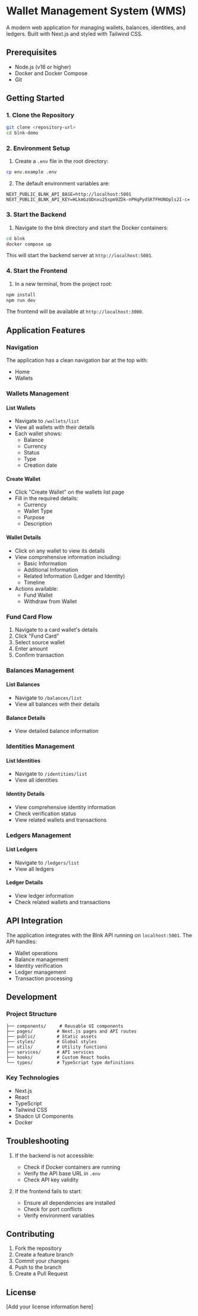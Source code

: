 # Wallet Management System (WMS)

A modern web application for managing wallets, balances, identities, and ledgers. Built with Next.js and styled with Tailwind CSS.

## Prerequisites

- Node.js (v16 or higher)
- Docker and Docker Compose
- Git

## Getting Started

### 1. Clone the Repository

```bash
git clone <repository-url>
cd blnk-demo
```

### 2. Environment Setup

1. Create a `.env` file in the root directory:
```bash
cp env.example .env
```

2. The default environment variables are:
```
NEXT_PUBLIC_BLNK_API_BASE=http://localhost:5001
NEXT_PUBLIC_BLNK_API_KEY=HLkmGzUDnxu25xpm9ZDk-nPHqPydSKfFHUNOpls2I-c=
```

### 3. Start the Backend

1. Navigate to the blnk directory and start the Docker containers:
```bash
cd blnk
docker compose up
```

This will start the backend server at `http://localhost:5001`.

### 4. Start the Frontend

1. In a new terminal, from the project root:
```bash
npm install
npm run dev
```

The frontend will be available at `http://localhost:3000`.

## Application Features

### Navigation

The application has a clean navigation bar at the top with:
- Home
- Wallets

### Wallets Management

#### List Wallets
- Navigate to `/wallets/list`
- View all wallets with their details
- Each wallet shows:
  - Balance
  - Currency
  - Status
  - Type
  - Creation date

#### Create Wallet
- Click "Create Wallet" on the wallets list page
- Fill in the required details:
  - Currency
  - Wallet Type
  - Purpose
  - Description

#### Wallet Details
- Click on any wallet to view its details
- View comprehensive information including:
  - Basic Information
  - Additional Information
  - Related Information (Ledger and Identity)
  - Timeline
- Actions available:
  - Fund Wallet
  - Withdraw from Wallet

### Fund Card Flow

1. Navigate to a card wallet's details
2. Click "Fund Card"
3. Select source wallet
4. Enter amount
5. Confirm transaction

### Balances Management

#### List Balances
- Navigate to `/balances/list`
- View all balances with their details


#### Balance Details
- View detailed balance information


### Identities Management

#### List Identities
- Navigate to `/identities/list`
- View all identities


#### Identity Details
- View comprehensive identity information
- Check verification status
- View related wallets and transactions

### Ledgers Management

#### List Ledgers
- Navigate to `/ledgers/list`
- View all ledgers


#### Ledger Details
- View ledger information
- Check related wallets and transactions





## API Integration

The application integrates with the Blnk API running on `localhost:5001`. The API handles:
- Wallet operations
- Balance management
- Identity verification
- Ledger management
- Transaction processing

## Development

### Project Structure
```
├── components/     # Reusable UI components
├── pages/         # Next.js pages and API routes
├── public/        # Static assets
├── styles/        # Global styles
├── utils/         # Utility functions
├── services/      # API services
├── hooks/         # Custom React hooks
└── types/         # TypeScript type definitions
```

### Key Technologies
- Next.js
- React
- TypeScript
- Tailwind CSS
- Shadcn UI Components
- Docker

## Troubleshooting

1. If the backend is not accessible:
   - Check if Docker containers are running
   - Verify the API base URL in `.env`
   - Check API key validity

2. If the frontend fails to start:
   - Ensure all dependencies are installed
   - Check for port conflicts
   - Verify environment variables

## Contributing

1. Fork the repository
2. Create a feature branch
3. Commit your changes
4. Push to the branch
5. Create a Pull Request

## License

[Add your license information here]
